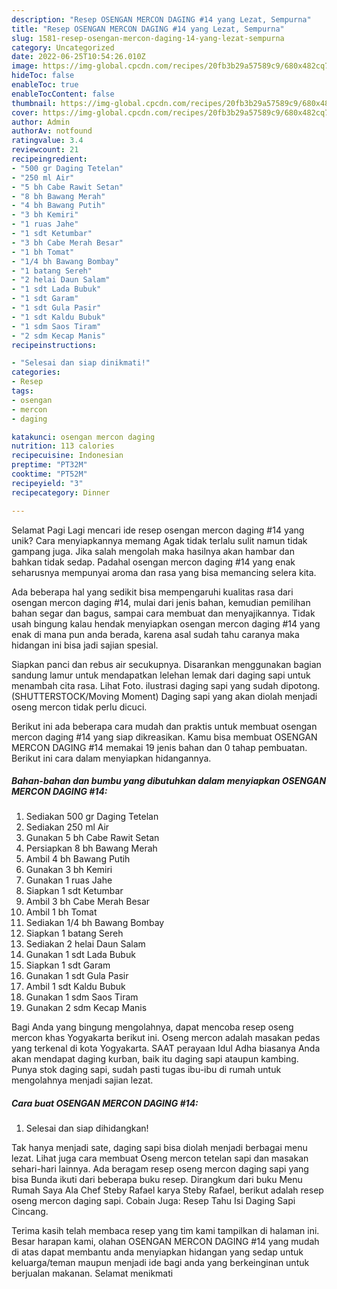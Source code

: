 ```yaml
---
description: "Resep OSENGAN MERCON DAGING #14 yang Lezat, Sempurna"
title: "Resep OSENGAN MERCON DAGING #14 yang Lezat, Sempurna"
slug: 1581-resep-osengan-mercon-daging-14-yang-lezat-sempurna
category: Uncategorized
date: 2022-06-25T10:54:26.010Z
image: https://img-global.cpcdn.com/recipes/20fb3b29a57589c9/680x482cq70/osengan-mercon-daging-14-foto-resep-utama.jpg
hideToc: false
enableToc: true
enableTocContent: false
thumbnail: https://img-global.cpcdn.com/recipes/20fb3b29a57589c9/680x482cq70/osengan-mercon-daging-14-foto-resep-utama.jpg
cover: https://img-global.cpcdn.com/recipes/20fb3b29a57589c9/680x482cq70/osengan-mercon-daging-14-foto-resep-utama.jpg
author: Admin
authorAv: notfound
ratingvalue: 3.4
reviewcount: 21
recipeingredient:
- "500 gr Daging Tetelan"
- "250 ml Air"
- "5 bh Cabe Rawit Setan"
- "8 bh Bawang Merah"
- "4 bh Bawang Putih"
- "3 bh Kemiri"
- "1 ruas Jahe"
- "1 sdt Ketumbar"
- "3 bh Cabe Merah Besar"
- "1 bh Tomat"
- "1/4 bh Bawang Bombay"
- "1 batang Sereh"
- "2 helai Daun Salam"
- "1 sdt Lada Bubuk"
- "1 sdt Garam"
- "1 sdt Gula Pasir"
- "1 sdt Kaldu Bubuk"
- "1 sdm Saos Tiram"
- "2 sdm Kecap Manis"
recipeinstructions:

- "Selesai dan siap dinikmati!"
categories:
- Resep
tags:
- osengan
- mercon
- daging

katakunci: osengan mercon daging 
nutrition: 113 calories
recipecuisine: Indonesian
preptime: "PT32M"
cooktime: "PT52M"
recipeyield: "3"
recipecategory: Dinner

---
```



Selamat Pagi Lagi mencari ide resep osengan mercon daging #14 yang unik? Cara menyiapkannya memang Agak tidak terlalu sulit namun tidak gampang juga. Jika salah mengolah maka hasilnya akan hambar dan bahkan tidak sedap. Padahal osengan mercon daging #14 yang enak seharusnya mempunyai aroma dan rasa yang bisa memancing selera kita.


Ada beberapa hal yang sedikit bisa mempengaruhi kualitas rasa dari osengan mercon daging #14, mulai dari jenis bahan, kemudian pemilihan bahan segar dan bagus, sampai cara membuat dan menyajikannya. Tidak usah bingung kalau hendak menyiapkan osengan mercon daging #14 yang enak di mana pun anda berada, karena asal sudah tahu caranya maka hidangan ini bisa jadi sajian spesial.

Siapkan panci dan rebus air secukupnya. Disarankan menggunakan bagian sandung lamur untuk mendapatkan lelehan lemak dari daging sapi untuk menambah cita rasa. Lihat Foto. ilustrasi daging sapi yang sudah dipotong. (SHUTTERSTOCK/Moving Moment) Daging sapi yang akan diolah menjadi oseng mercon tidak perlu dicuci.


Berikut ini ada beberapa cara mudah dan praktis untuk membuat osengan mercon daging #14 yang siap dikreasikan. Kamu bisa membuat OSENGAN MERCON DAGING #14 memakai 19 jenis bahan dan 0 tahap pembuatan. Berikut ini cara dalam menyiapkan hidangannya.

<!--inarticleads1-->

##### Bahan-bahan dan bumbu yang dibutuhkan dalam menyiapkan OSENGAN MERCON DAGING #14:

1. Sediakan 500 gr Daging Tetelan
1. Sediakan 250 ml Air
1. Gunakan 5 bh Cabe Rawit Setan
1. Persiapkan 8 bh Bawang Merah
1. Ambil 4 bh Bawang Putih
1. Gunakan 3 bh Kemiri
1. Gunakan 1 ruas Jahe
1. Siapkan 1 sdt Ketumbar
1. Ambil 3 bh Cabe Merah Besar
1. Ambil 1 bh Tomat
1. Sediakan 1/4 bh Bawang Bombay
1. Siapkan 1 batang Sereh
1. Sediakan 2 helai Daun Salam
1. Gunakan 1 sdt Lada Bubuk
1. Siapkan 1 sdt Garam
1. Gunakan 1 sdt Gula Pasir
1. Ambil 1 sdt Kaldu Bubuk
1. Gunakan 1 sdm Saos Tiram
1. Gunakan 2 sdm Kecap Manis


Bagi Anda yang bingung mengolahnya, dapat mencoba resep oseng mercon khas Yogyakarta berikut ini. Oseng mercon adalah masakan pedas yang terkenal di kota Yogyakarta. SAAT perayaan Idul Adha biasanya Anda akan mendapat daging kurban, baik itu daging sapi ataupun kambing. Punya stok daging sapi, sudah pasti tugas ibu-ibu di rumah untuk mengolahnya menjadi sajian lezat. 

<!--inarticleads2-->

##### Cara buat OSENGAN MERCON DAGING #14:


1. Selesai dan siap dihidangkan!

Tak hanya menjadi sate, daging sapi bisa diolah menjadi berbagai menu lezat. Lihat juga cara membuat Oseng mercon tetelan sapi dan masakan sehari-hari lainnya. Ada beragam resep oseng mercon daging sapi yang bisa Bunda ikuti dari beberapa buku resep. Dirangkum dari buku Menu Rumah Saya Ala Chef Steby Rafael karya Steby Rafael, berikut adalah resep oseng mercon daging sapi. Cobain Juga: Resep Tahu Isi Daging Sapi Cincang. 

Terima kasih telah membaca resep yang tim kami tampilkan di halaman ini. Besar harapan kami, olahan OSENGAN MERCON DAGING #14 yang mudah di atas dapat membantu anda menyiapkan hidangan yang sedap untuk keluarga/teman maupun menjadi ide bagi anda yang berkeinginan untuk berjualan makanan. Selamat menikmati
